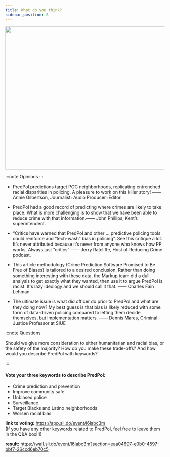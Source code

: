 ```yaml
---
title: What do you think?
sidebar_position: 6
---
```


<div align='center'>
<img
  src="https://lh4.googleusercontent.com/Lgq5sCNrc3cqQLAwsSquiNtkFuX6a4TbEHXqiAZwvOiZYOHvM3_8p60D6iG3KTm3oOQGhHlN3ztKlCtBTTrPdHZpzuMLlSbuJTlu-vob1hJYFIPPKqmnQxqcThPh-1Z-wk14lp4C" 
  width = "800" height = "450" alt=""/>
</div>

:::note Opinions
:::

- PredPol predictions target POC neighborhoods, replicating entrenched racial disparities in policing.  A pleasure to work on this killer story! 
——Annie Gilbertson, Journalist+Audio Producer+Editor.

- PredPol had a good record of predicting where crimes are likely to take place. What is more challenging is to show that we have been able to reduce crime with that information.—— John Phillips, Kent’s superintendent.

- “Critics have warned that PredPol and other ... predictive policing tools could reinforce and “tech-wash” bias in policing”. See this critique a lot. It’s never attributed because it’s never from anyone who knows how PP works. Always just “critics”  —— Jerry Ratcliffe, Host of Reducing Crime podcast.

- This article methodology (Crime Prediction Software Promised to Be Free of Biases) is tailored to a desired conclusion. Rather than doing something interesting with these data, the Markup team did a dull analysis to get exactly what they wanted, then use it to argue PredPol is racist. It's lazy ideology and we should call it that. —— Charles Fain Lehman

- The ultimate issue is what did officer do prior to PredPol and what are they doing now? My best guess is that bias is likely reduced with some form of data-driven policing compared to letting them decide themselves, but implementation matters. —— Dennis Mares, Criminal Justice Professor at SIUE




:::note Questions

Should we give more consideration to either humanitarian and racial bias, or the safety of the majority? How do you make these trade-offs? And how would you describe PredPol with keywords?

:::

#### Vote your three keywords to describe PredPol:
- Crime prediction and prevention
- Improve community safe
- Unbiased police
- Surveillance
- Target Blacks and Latino neighborhoods
- Worsen racial bias

**link to voting:** https://app.sli.do/event/l6labc3m   
(If you have any other keywords related to PredPol, feel free to leave them in the Q&A box!!!)

**result:** https://wall.sli.do/event/l6labc3m?section=eaa04697-e0b0-4597-bbf7-26ccd6eb70c5


<!-- <script>
import test from "./test.css"
</script>
<div class={test.docsRating}>Is this page useful?<svg class={test.ci_thumbsup} alt="Like" xmlns="http://www.w3.org/2000/svg" viewBox="0 0 81.13 89.76"><path d="M22.9 6a18.57 18.57 0 002.67 8.4 25.72 25.72 0 008.65 7.66c3.86 2 8.67 7.13 13.51 11 3.86 3.11 8.57 7.11 11.54 8.45s13.59.26 14.64 1.17c1.88 1.63 1.55 9-.11 15.25-1.61 5.86-5.96 10.55-6.48 16.86-.4 4.83-2.7 4.88-10.93 4.88h-1.35c-3.82 0-8.24 2.93-12.92 3.62a68 68 0 01-9.73.5c-3.57 0-7.86-.08-13.25-.08-3.56 0-4.71-1.83-4.71-4.48h8.42a3.51 3.51 0 000-7H12.28a2.89 2.89 0 01-2.88-2.88 1.91 1.91 0 01.77-1.78h16.46a3.51 3.51 0 000-7H12.29c-3.21 0-4.84-1.83-4.84-4a6.41 6.41 0 011.17-3.78h19.06a3.5 3.5 0 100-7H9.75A3.51 3.51 0 016 42.27a3.45 3.45 0 013.75-3.48h13.11c5.61 0 7.71-3 5.71-5.52-4.43-4.74-10.84-12.62-11-18.71-.15-6.51 2.6-7.83 5.36-8.56m0-6a6.18 6.18 0 00-1.53.2c-6.69 1.77-10 6.65-9.82 14.5.08 5.09 2.99 11.18 8.52 18.09H9.74a9.52 9.52 0 00-6.23 16.9 12.52 12.52 0 00-2.07 6.84 9.64 9.64 0 003.65 7.7 7.85 7.85 0 00-1.7 5.13 8.9 8.9 0 005.3 8.13 6 6 0 00-.26 1.76c0 6.37 4.2 10.48 10.71 10.48h13.25a73.75 73.75 0 0010.6-.56 35.89 35.89 0 007.58-2.18 17.83 17.83 0 014.48-1.34h1.35c4.69 0 7.79 0 10.5-1 3.85-1.44 6-4.59 6.41-9.38.2-2.46 1.42-4.85 2.84-7.62a41.3 41.3 0 003.42-8.13 48 48 0 001.59-10.79c.1-5.13-1-8.48-3.35-10.55-2.16-1.87-4.64-1.87-9.6-1.88a46.86 46.86 0 01-6.64-.29c-1.92-.94-5.72-4-8.51-6.3l-1.58-1.28c-1.6-1.3-3.27-2.79-4.87-4.23-3.33-3-6.47-5.79-9.61-7.45a20.2 20.2 0 01-6.43-5.53 12.44 12.44 0 01-1.72-5.36 6 6 0 00-6-5.86z"></path></svg><svg class="i_thumbsdown" alt="Dislike" xmlns="http://www.w3.org/2000/svg" viewBox="0 0 81.13 89.76"><path d="M22.9 6a18.57 18.57 0 002.67 8.4 25.72 25.72 0 008.65 7.66c3.86 2 8.67 7.13 13.51 11 3.86 3.11 8.57 7.11 11.54 8.45s13.59.26 14.64 1.17c1.88 1.63 1.55 9-.11 15.25-1.61 5.86-5.96 10.55-6.48 16.86-.4 4.83-2.7 4.88-10.93 4.88h-1.35c-3.82 0-8.24 2.93-12.92 3.62a68 68 0 01-9.73.5c-3.57 0-7.86-.08-13.25-.08-3.56 0-4.71-1.83-4.71-4.48h8.42a3.51 3.51 0 000-7H12.28a2.89 2.89 0 01-2.88-2.88 1.91 1.91 0 01.77-1.78h16.46a3.51 3.51 0 000-7H12.29c-3.21 0-4.84-1.83-4.84-4a6.41 6.41 0 011.17-3.78h19.06a3.5 3.5 0 100-7H9.75A3.51 3.51 0 016 42.27a3.45 3.45 0 013.75-3.48h13.11c5.61 0 7.71-3 5.71-5.52-4.43-4.74-10.84-12.62-11-18.71-.15-6.51 2.6-7.83 5.36-8.56m0-6a6.18 6.18 0 00-1.53.2c-6.69 1.77-10 6.65-9.82 14.5.08 5.09 2.99 11.18 8.52 18.09H9.74a9.52 9.52 0 00-6.23 16.9 12.52 12.52 0 00-2.07 6.84 9.64 9.64 0 003.65 7.7 7.85 7.85 0 00-1.7 5.13 8.9 8.9 0 005.3 8.13 6 6 0 00-.26 1.76c0 6.37 4.2 10.48 10.71 10.48h13.25a73.75 73.75 0 0010.6-.56 35.89 35.89 0 007.58-2.18 17.83 17.83 0 014.48-1.34h1.35c4.69 0 7.79 0 10.5-1 3.85-1.44 6-4.59 6.41-9.38.2-2.46 1.42-4.85 2.84-7.62a41.3 41.3 0 003.42-8.13 48 48 0 001.59-10.79c.1-5.13-1-8.48-3.35-10.55-2.16-1.87-4.64-1.87-9.6-1.88a46.86 46.86 0 01-6.64-.29c-1.92-.94-5.72-4-8.51-6.3l-1.58-1.28c-1.6-1.3-3.27-2.79-4.87-4.23-3.33-3-6.47-5.79-9.61-7.45a20.2 20.2 0 01-6.43-5.53 12.44 12.44 0 01-1.72-5.36 6 6 0 00-6-5.86z"></path></svg></div>c -->
